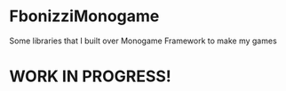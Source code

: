 # FbonizziMonogame
Some libraries that I built over Monogame Framework to make my games 

# WORK IN PROGRESS!
